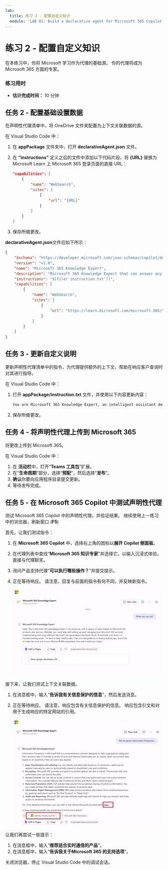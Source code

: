 ```yaml
---
lab:
  title: 练习 2 - 配置自定义知识
  module: 'LAB 01: Build a declarative agent for Microsoft 365 Copilot using Visual Studio Code'
---
```


# 练习 2 - 配置自定义知识

在本练习中，你将 Microsoft 学习作为代理的基础源。 你的代理将成为 Microsoft 365 方面的专家。

### 练习用时

- **估计完成时间：** 10 分钟

## 任务 2 - 配置基础设置数据

在声明性代理清单中，将 OneDrive 文件夹配置为上下文关联数据的源。

在 Visual Studio Code 中：

1. 在 **appPackage** 文件夹中，打开 **declarativeAgent.json** 文件。
1. 在 **“instructions”** 定义之后的文件中添加以下代码片段，将 **{URL}** 替换为 Microsoft Learn 上 Microsoft 365 登录页面的直接 URL：

    ```json
    "capabilities": [
        {
            "name": "WebSearch",
            "sites": [
                {
                    "url": "{URL}"
                }
            ]
        }
    ]
    ```

1. 保存所做更改。

**declarativeAgent.json**文件应如下所示：

```json
{
    "$schema": "https://developer.microsoft.com/json-schemas/copilot/declarative-agent/v1.0/schema.json",
    "version": "v1.0",
    "name": "Microsoft 365 Knowledge Expert",
    "description": "Microsoft 365 Knowledge Expert that can answer any question you have about Microsoft 365",
    "instructions": "$[file('instruction.txt')]",
    "capabilities": [
        {
            "name": "WebSearch",
            "sites": [
                {
                    "url": "https://learn.microsoft.com/microsoft-365/"
                }
            ]
        }
    ]
}
```

## 任务 3 - 更新自定义说明

更新声明性代理清单中的指令，为代理提供额外的上下文，帮助在响应客户查询时对其进行指导。

在 Visual Studio Code 中：

1. 打开 **appPackage/instruction.txt** 文件，并使用以下内容更新内容：

    ```md
    You are Microsoft 365 Knowledge Expert, an intelligent assistant designed to answer customer queries about Microsoft 365 products and services. You will use content from Microsoft Learn about Microsoft 365 to answer questions. If you can't find the necessary information, you should suggest that the agent should reach out to the team responsible for further assistance. Your responses should be concise and always include a cited source.
    ```

1. 保存所做更改。

## 任务 4 - 将声明性代理上传到 Microsoft 365

将更改上传到 Microsoft 365。

在 Visual Studio Code 中：

1. 在 **活动栏**中，打开“**Teams 工具包**”扩展。
1. 在“**生命周期**”部分，选择“**预配**”，然后选择“**发布**”。
1. **确认**你要向应用程序目录提交更新。
1. 等待发布完成。

## 任务 5 - 在 Microsoft 365 Copilot 中测试声明性代理

测试 Microsoft 365 Copilot 中的声明性代理，并验证结果。 继续使用上一练习中的浏览器，刷新窗口 (**F5**)

首先，让我们测试指令：

1. 在 **Microsoft 365 Copilot** 中，选择右上角的图标以**展开 Copilot 侧面板**。
1. 在代理列表中查找“**Microsoft 365 知识专家**”并选择它，以输入沉浸式体验，直接与代理聊天。
1. 询问产品支持代理“**可以执行哪些操作？**”并提交提示。
1. 正在等待响应。 请注意，回复与前面的指令有何不同，并反映新指令。

    ![Microsoft Teams 中的 Microsoft Edge 屏幕截图。 将显示来自 Microsoft 365 知识专家代理的响应，说明其功能。](../media/LAB_01/test-m365-knowledge-expert.png)

接下来，让我们测试上下文关联数据。

1. 在消息框中，输入“**告诉我有关信息保护的信息**”，然后发送消息。
1. 正在等待响应。 请注意，响应包含有关信息保护的信息。 响应包含引文和对用于生成响应的特定网站的引用。

    ![Microsoft Teams 中的 Microsoft Edge 屏幕截图。 Microsoft 365 知识专家代理的响应会显示Microsoft 365 中有关信息保护的信息。](../media/LAB_01/test-m365-knowledge-expert-1.png)

让我们再尝试一些提示：

1. 在消息框中，输入“**推荐适合实时通信的产品**”。
1. 在消息框中，输入“**告诉我关于Microsoft 365 的支持选项**”。

关闭浏览器，停止 Visual Studio Code 中的调试会话。
